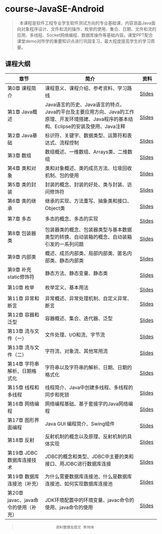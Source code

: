 # course-JavaSE-Android

>    本课程是软件工程专业学生软件测试方向的专业基础课，内容涵盖Java面向对象程序设计、文件和流的操作，枚举的使用、集合、日期、文件和流的应用、多线程、Socket网络编程、数据库操作等基础内容。课堂PPT配合课堂demo对所学的重要知识点进行巩固复习，最大程度提高学生的学习质量。
&nbsp;

## 课程大纲


| 章节 | 简介 | 资料 |
|-----|-----|-----|
|第0章 课程简介|课程意义、课程介绍、参考资料、学习路线|[<img src="https://raw.githubusercontent.com/TelerikAcademy/Common/master/icons/presentation.png" height="15" />Slides](/ch01/第0章%20课程简介.pptx)|
|第1章 Java概述|Java语言的历史、Java语言的特点、Java的平台及主要应用方向、Java的工作原理、开发环境搭建、Java程序的基本结构、Eclipse的安装及使用、Java注释|[<img src="https://raw.githubusercontent.com/TelerikAcademy/Common/master/icons/presentation.png" height="15" />Slides](/ch01/第1章%20Java概述.pptx)|
|第2章 Java基础|标识符、关键字、数据类型、运算符和表达式、流程控制|[<img src="https://raw.githubusercontent.com/TelerikAcademy/Common/master/icons/presentation.png" height="15" />Slides](/ch02/第2章%20Java基础.pptx)|
|第3章 数组|数组概述、一维数组、Arrays类、二维数组|[<img src="https://raw.githubusercontent.com/TelerikAcademy/Common/master/icons/presentation.png" height="15" />Slides](/ch03/第3章%20数组.pptx)|
|第4章 类和对象|类和对象概述、类的成员方法、垃圾回收机制、包的使用|[<img src="https://raw.githubusercontent.com/TelerikAcademy/Common/master/icons/presentation.png" height="15" />Slides](/ch04/第4章%20类和对象.pptx)|
|第5章 类的封装|封装的概念、封装的好处、类与封装、访问修饰符|[<img src="https://raw.githubusercontent.com/TelerikAcademy/Common/master/icons/presentation.png" height="15" />Slides](/ch05/第5章%20类的封装.pptx)|
|第6章 类的继承|继承的实现、方法重写、抽象类和接口、Object类|[<img src="https://raw.githubusercontent.com/TelerikAcademy/Common/master/icons/presentation.png" height="15" />Slides](/ch06/第6章%20类的继承.pptx)|
|第7章 多态|多态的概念、多态的实现|[<img src="https://raw.githubusercontent.com/TelerikAcademy/Common/master/icons/presentation.png" height="15" />Slides](/ch07/第7章%20多态.pptx)|
|第8章 包装器类|包装器类的概念、包装器类型与基本数据类型的转换、自动装箱的概念、自动装箱引发的一系列问题|[<img src="https://raw.githubusercontent.com/TelerikAcademy/Common/master/icons/presentation.png" height="15" />Slides](/ch08/第8章%20包装器类.pptx)|
|第9章 内部类|概述、成员内部类、局部内部类、匿名内部类、静态内部类|[<img src="https://raw.githubusercontent.com/TelerikAcademy/Common/master/icons/presentation.png" height="15" />Slides](/ch09/第9章%201_内部类.pptx)|
|第9章 补充static修饰符|静态方法、静态变量、静态类|[<img src="https://raw.githubusercontent.com/TelerikAcademy/Common/master/icons/presentation.png" height="15" />Slides](/ch09/第9章%202_static修饰符.pptx)|
|第10章 枚举|枚举定义、基本用法|[<img src="https://raw.githubusercontent.com/TelerikAcademy/Common/master/icons/presentation.png" height="15" />Slides](/ch10/第10章%20枚举.pptx)|
|第11章 异常和断言|异常概述、异常处理机制、自定义异常、断言|[<img src="https://raw.githubusercontent.com/TelerikAcademy/Common/master/icons/presentation.png" height="15" />Slides](/ch11/第11章%20异常和断言.pptx)|
|第12章 容器和泛型|容器概述、集合、迭代器、泛型|[<img src="https://raw.githubusercontent.com/TelerikAcademy/Common/master/icons/presentation.png" height="15" />Slides](/ch12/第12章%20容器和泛型.pptx)|
|第13章 流与文件（一）|文件处理、I/O和流、字节流|[<img src="https://raw.githubusercontent.com/TelerikAcademy/Common/master/icons/presentation.png" height="15" />Slides](/ch13/第13章%20流与文件（一）.pptx)|
|第13章 流与文件（二）|字符流、对象流、其他常用流|[<img src="https://raw.githubusercontent.com/TelerikAcademy/Common/master/icons/presentation.png" height="15" />Slides](/ch13/第13章%20流与文件（二）.pptx)|
|第14章 字符串解析、日期格式化|字符串以及字符串的解析、日期、日期的格式化|[<img src="https://raw.githubusercontent.com/TelerikAcademy/Common/master/icons/presentation.png" height="15" />Slides](/ch14/第14章%20字符串解析、日期格式化.pptx)|
|第15章 线程和多线程|线程简介、Java中创建多线程、多线程的同步和死锁|[<img src="https://raw.githubusercontent.com/TelerikAcademy/Common/master/icons/presentation.png" height="15" />Slides](/ch15/第15章%20线程和多线程.pptx)|
|第16章 网络编程|网络编程基础、基于套接字的Java网络编程|[<img src="https://raw.githubusercontent.com/TelerikAcademy/Common/master/icons/presentation.png" height="15" />Slides](/ch16/第16章%20网络编程.pptx)|
|第17章 图形界面编程|Java GUI 编程简介、Swing组件|[<img src="https://raw.githubusercontent.com/TelerikAcademy/Common/master/icons/presentation.png" height="15" />Slides](/ch17/第17章%20图形界面编程.pptx)|
|第18章 反射|反射机制的概念以及原理、反射机制的具体实现|[<img src="https://raw.githubusercontent.com/TelerikAcademy/Common/master/icons/presentation.png" height="15" />Slides](/ch18/第18章%20反射.pptx)|
|第19章 JDBC数据库连接技术|JDBC的概念和类型、JDBC中主要的类和接口、用JDBC进行数据库连接|[<img src="https://raw.githubusercontent.com/TelerikAcademy/Common/master/icons/presentation.png" height="15" />Slides](/ch19/第19章%20JDBC数据库连接技术.pptx)|
|第19章 数据库连接池（补充）|为什么需要数据库连接池、什么是数据库连接池、如何实现数据库连接池|[<img src="https://raw.githubusercontent.com/TelerikAcademy/Common/master/icons/presentation.png" height="15" />Slides](/ch19/第20章%20数据库连接池（补充）.pptx)|
|第20章 javac、java命令的使用（补充）|JDK环境配置中的环境变量、javac命令的使用、java命令的使用|[<img src="https://raw.githubusercontent.com/TelerikAcademy/Common/master/icons/presentation.png" height="15" />Slides](/ch20/第21章%20javac、java命令的使用（补充）.pptx)|




>						资料整理及提交 李玮玮
